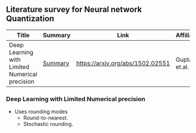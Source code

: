## Literature survey for Neural network Quantization 


| Title                                                                                   | Summary                                                                                                                                                                                                                                                                                                                                                                  | Link                             | Affiliations      |
|-----------------------------------------------------------------------------------------|--------------------------------------------------------------------------------------------------------------------------------------------------------------------------------------------------------------------------------------------------------------------------------------------------------------------------------------------------------------------------|----------------------------------|-------------------|
|Deep Learning with Limited Numerical precision   | [Summary](#Deep-Learning-with-Limited-Numerical-precision) | https://arxiv.org/abs/1502.02551 | Gupta et.al. IBM              |


### Deep Learning with Limited Numerical precision
* Uses rounding modes 
  * Round-to-nearest.
  * Stochastic rounding.

